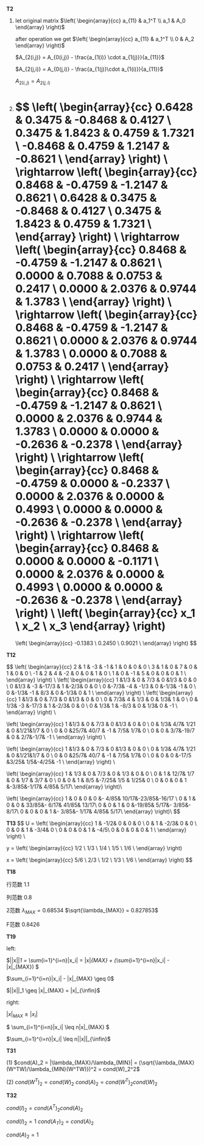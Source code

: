 **T2**

1. let original matrix $\left( \begin{array}{cc} a_{11} & a_1^T \\ a_1 & A_0 \end{array} \right)$

   after operation we get $\left( \begin{array}{cc} a_{11} & a_1^T \\ 0 & A_2 \end{array} \right)$

   $A_{2(i,j)} = A_{0(i,j)} - \frac{a_{1(i)} \cdot a_{1(j)}}{a_{11}}$ 

   $A_{2(j,i)} = A_{0(j,i)} - \frac{a_{1(j)}\cdot a_{1(i)}}{a_{11}}$ 

   $A_{2(i,j)} = A_{2(j,i)}$ 

   

2. $$
   \left(
   \begin{array}{cc}
    0.6428 &  0.3475 & -0.8468 &  0.4127 \\
    0.3475 &  1.8423 &  0.4759 &  1.7321 \\
   -0.8468 &  0.4759 &  1.2147 & -0.8621 \\
   \end{array}
   \right) \\
   \rightarrow
   \left(
   \begin{array}{cc}
    0.8468 & -0.4759 & -1.2147 &  0.8621 \\
    0.6428 &  0.3475 & -0.8468 &  0.4127 \\
    0.3475 &  1.8423 &  0.4759 &  1.7321 \\
   \end{array}
   \right) \\
   \rightarrow
   \left(
   \begin{array}{cc}
    0.8468 & -0.4759 & -1.2147 &  0.8621 \\
    0.0000 &  0.7088 &  0.0753 &  0.2417 \\
    0.0000 &  2.0376 &  0.9744 &  1.3783 \\
   \end{array}
   \right) \\
   \rightarrow
   \left(
   \begin{array}{cc}
    0.8468 & -0.4759 & -1.2147 &  0.8621 \\
    0.0000 &  2.0376 &  0.9744 &  1.3783 \\
    0.0000 &  0.7088 &  0.0753 &  0.2417 \\
   \end{array}
   \right) \\
   \rightarrow
   \left(
   \begin{array}{cc}
    0.8468 & -0.4759 & -1.2147 &  0.8621 \\
    0.0000 &  2.0376 &  0.9744 &  1.3783 \\
    0.0000 &  0.0000 & -0.2636 & -0.2378 \\
   \end{array}
   \right) \\
   \rightarrow
   \left(
   \begin{array}{cc}
    0.8468 & -0.4759 &  0.0000 & -0.2337 \\
    0.0000 &  2.0376 &  0.0000 &  0.4993 \\
    0.0000 &  0.0000 & -0.2636 & -0.2378 \\
   \end{array}
   \right) \\
   \rightarrow
   \left(
   \begin{array}{cc}
    0.8468 &  0.0000 &  0.0000 & -0.1171 \\
    0.0000 &  2.0376 &  0.0000 &  0.4993 \\
    0.0000 &  0.0000 & -0.2636 & -0.2378 \\
   \end{array}
   \right) \\
   \left(
   \begin{array}{cc}
   x_1 \\ x_2 \\ x_3
   \end{array}
   \right)
   =
   \left(
   \begin{array}{cc}
   -0.1383 \\
    0.2450 \\
    0.9021 \\
   \end{array}
   \right)
   $$



**T12**


$$
\left(
\begin{array}{cc}
 2 &  1 & -3 & -1 &  1 &  0 &  0 &  0 \\
 3 &  1 &  0 &  7 &  0 &  1 &  0 &  0 \\
-1 &  2 &  4 & -2 &  0 &  0 &  1 &  0 \\
 1 &  0 & -1 &  5 &  0 &  0 &  0 &  1 \\
\end{array}
\right) \\
\left(
\begin{array}{cc}
 1 &1/3 &  0 &  7/3 &  0 &1/3 &  0 &  0 \\
 0 &1/3 & -3 &-17/3 &  1 &-2/3&  0 &  0 \\
 0 &-7/3& -4 & -1/3 &  0 &-1/3& -1 &  0 \\
 0 &-1/3& -1 &  8/3 &  0 &-1/3&  0 &  1 \\
\end{array}
\right) \\
\left(
\begin{array}{cc}
 1 &1/3 &  0 &  7/3 &  0 &1/3 &  0 &  0 \\
 0 & 7/3&  4 &  1/3 &  0 & 1/3&  1 &  0 \\
 0 & 1/3& -3 &-17/3 &  1 &-2/3&  0 &  0 \\
 0 & 1/3&  1 & -8/3 &  0 & 1/3&  0 & -1 \\
\end{array}
\right) \\

\left(
\begin{array}{cc}
 1 &1/3 &  0 &  7/3 &  0 &1/3 &  0 &  0 \\
 0 & 1/3& 4/7& 1/21 &  0 &1/21&1/7 &  0 \\
 0 & 0  &25/7& 40/7 & -1 & 7/5& 1/7&  0 \\
 0 & 0  & 3/7&-19/7 &  0 & 2/7&-1/7& -1 \\
\end{array}
\right) \\

\left(
\begin{array}{cc}
 1 &1/3 &  0 &  7/3 &  0 &1/3 &  0 &  0 \\
 0 & 1/3& 4/7& 1/21 &  0 &1/21&1/7 &  0 \\
 0 & 0  &25/7& 40/7 & -1 & 7/5& 1/7&  0 \\
 0 & 0  &  0 &-17/5 &3/25& 1/5&-4/25& -1 \\
\end{array}
\right) \\

\left(
\begin{array}{cc}
1   & 1/3 &  0  & 7/3 &  0  & 1/3 &  0  &  0  \\
0   &   1 & 12/7& 1/7 &  0  & 1/7 & 3/7 &  0  \\
0   &   0 &  1  & 8/5 &-7/25& 1/5 & 1/25&  0  \\
0   &   0 &  0  &  1  &-3/85&-1/17& 4/85& 5/17\\
\end{array}
\right)\\

\left(
\begin{array}{cc}
1   &   0 &  0  &  0  &- 4/85& 10/17&-23/85&-16/17 \\
0   &   1 &  0  &  0  & 33/85&- 6/17& 41/85& 13/17\\
0   &   0 &  1  &  0  &-19/85&  5/17&- 3/85&- 8/17\\
0   &   0 &  0  &  1  &- 3/85&- 1/17&  4/85&  5/17\\
\end{array}
\right)\\
$$





**T13**
$$
U = \left( 
		\begin{array}{cc}
		 1  & -1/2&  0  &  0  &  0  \\
		 0  &  1  & -2/3&  0  &  0  \\
		 0  &  0  &  1  & -3/4&  0  \\
		 0  &  0  &  0  &  1  & -4/5\\
     0  &  0  &  0  &  0  &  1  \\
		\end{array}
		\right) \\


y = \left( 
		\begin{array}{cc}
		1/2 \\
		1/3 \\
		1/4 \\
		1/5 \\
		1/6 \\
		\end{array}
		\right)
		
x = \left( 
		\begin{array}{cc}
		5/6 \\
		2/3 \\
		1/2 \\
		1/3 \\
		1/6 \\
		\end{array}
		\right)
$$




**T18**

行范数 1.1

列范数 0.8

2范数 $\lambda_{MAX} = 0.68534$   $\sqrt{\lambda_{MAX}} = 0.827853$

F范数 0.8426



**T19**

left:

$||x||_1 = \sum_{i=1}^{i=n}|x_i| = |x|_{MAX} + (\sum_{i=1}^{i=n}|x_i| - |x|_{MAX}) $

$\sum_{i=1}^{i=n}|x_i| - |x|_{MAX} \geq 0$

$||x||_1 \geq |x|_{MAX} = |x|_{\infin}$ 

right:

$|x|_{MAX} \geq |x_i|$

$ \sum_{i=1}^{i=n}|x_i| \leq n|x|_{MAX} $

$\sum_{i=1}^{i=n}|x_i| \leq n||x||_{\infin}$



**T31**

(1) $cond(A)_2 = |\lambda_{MAX}/\lambda_{MIN}| = (\sqrt{\lambda_{MAX}(W^TW)/\lambda_{MIN}(W^TW)})^2 = cond(W)_2^2$ 

(2) $cond(W^T)_2 = cond(W)_2$  $cond(A)_2 = cond(W^T)_2 cond(W)_2$



**T32**

$cond(I)_2 = cond(A^T)_2 cond(A)_2$

$cond(I)_2 = 1$  $cond(A_T)_2 = cond(A)_2$

$cond(A)_2 = 1$




























